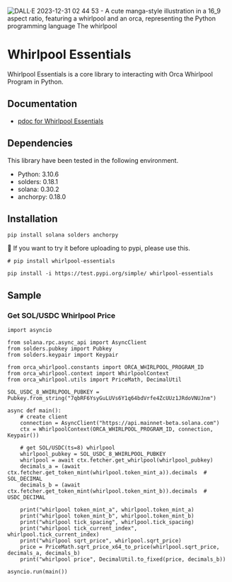![DALL·E 2023-12-31 02 44 53 - A cute manga-style illustration in a 16_9 aspect ratio, featuring a whirlpool and an orca, representing the Python programming language  The whirlpool](https://github.com/everlastingsong/whirlpool-essentials/assets/98769788/801912c7-c35b-43a2-8e9e-280f4ff66cf7)

# Whirlpool Essentials
Whirlpool Essentials is a core library to interacting with Orca Whirlpool Program in Python.

## Documentation
* [pdoc for Whirlpool Essentials](https://everlastingsong.github.io/whirlpool-essentials/orca_whirlpool/index.html)

## Dependencies
This library have been tested in the following environment.

* Python: 3.10.6
* solders: 0.18.1
* solana: 0.30.2
* anchorpy: 0.18.0

## Installation
```commandline
pip install solana solders anchorpy
```
📝 If you want to try it before uploading to pypi, please use this.
```commandline
# pip install whirlpool-essentials

pip install -i https://test.pypi.org/simple/ whirlpool-essentials
```

## Sample
### Get SOL/USDC Whirlpool Price
```
import asyncio

from solana.rpc.async_api import AsyncClient
from solders.pubkey import Pubkey
from solders.keypair import Keypair

from orca_whirlpool.constants import ORCA_WHIRLPOOL_PROGRAM_ID
from orca_whirlpool.context import WhirlpoolContext
from orca_whirlpool.utils import PriceMath, DecimalUtil

SOL_USDC_8_WHIRLPOOL_PUBKEY = Pubkey.from_string("7qbRF6YsyGuLUVs6Y1q64bdVrfe4ZcUUz1JRdoVNUJnm")

async def main():
    # create client
    connection = AsyncClient("https://api.mainnet-beta.solana.com")
    ctx = WhirlpoolContext(ORCA_WHIRLPOOL_PROGRAM_ID, connection, Keypair())

    # get SOL/USDC(ts=8) whirlpool
    whirlpool_pubkey = SOL_USDC_8_WHIRLPOOL_PUBKEY
    whirlpool = await ctx.fetcher.get_whirlpool(whirlpool_pubkey)
    decimals_a = (await ctx.fetcher.get_token_mint(whirlpool.token_mint_a)).decimals  # SOL_DECIMAL
    decimals_b = (await ctx.fetcher.get_token_mint(whirlpool.token_mint_b)).decimals  # USDC_DECIMAL

    print("whirlpool token_mint_a", whirlpool.token_mint_a)
    print("whirlpool token_mint_b", whirlpool.token_mint_b)
    print("whirlpool tick_spacing", whirlpool.tick_spacing)
    print("whirlpool tick_current_index", whirlpool.tick_current_index)
    print("whirlpool sqrt_price", whirlpool.sqrt_price)
    price = PriceMath.sqrt_price_x64_to_price(whirlpool.sqrt_price, decimals_a, decimals_b)
    print("whirlpool price", DecimalUtil.to_fixed(price, decimals_b))

asyncio.run(main())
```
